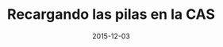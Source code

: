 ---
layout: post
categories: day-by-day
date: 2015-12-03
title: Recargando las pilas en la CAS
image:
  thumbnail: /images/blog/thumbnails/2015-12-03-recargando-las-pilas-en-la-cas.jpg
  path: /images/blog/2015-12-03-recargando-las-pilas-en-la-cas.jpg
---